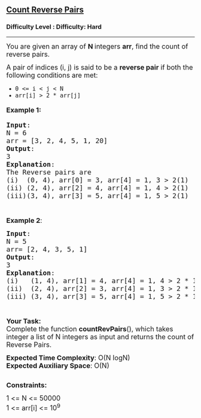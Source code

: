 <h2><a href="https://www.geeksforgeeks.org/problems/count-reverse-pairs/1?page=3&difficulty=Hard&status=unsolved&sortBy=accuracy">Count Reverse Pairs</a></h2><h3>Difficulty Level : Difficulty: Hard</h3><hr><div class="problems_problem_content__Xm_eO"><p><span style="font-size: 18px;">You are given an array of <strong>N </strong>integers <strong>arr</strong>, find&nbsp;the count of reverse pairs.&nbsp;</span></p>
<p><span style="font-size: 18px;">A pair of indices (i, j) is said to be a&nbsp;<strong>reverse pair</strong>&nbsp;if both the following conditions are met:</span></p>
<ul>
<li><span style="font-size: 18px;"><code>0 &lt;= i &lt; j &lt; N</code>&nbsp;</span></li>
<li><span style="font-size: 18px;"><code>arr[i] &gt; 2 * arr[j]</code></span></li>
</ul>
<h4><span style="font-size: 18px;"><strong>Example 1</strong>:</span></h4>
<pre><span style="font-size: 18px;"><strong>Input</strong>:
N = 6
arr = [3, 2, 4, 5, 1, 20]
<strong>Output</strong>:
3
<strong>Explanation</strong>:
The Reverse pairs are 
(i)  (0, 4), arr[0] = 3, arr[4] = 1, 3 &gt; 2(1) 
(ii) (2, 4), arr[2] = 4, arr[4] = 1, 4 &gt; 2(1) 
(iii)(3, 4), arr[3] = 5, arr[4] = 1, 5 &gt; 2(1) </span>
</pre>
<p>&nbsp;</p>
<p><span style="font-size: 18px;"><strong>Example 2</strong>:</span></p>
<pre><span style="font-size: 18px;"><strong>Input</strong>: 
N = 5
arr= [2, 4, 3, 5, 1]
<strong>Output</strong>: 
3
<strong>Explanation</strong>: </span>
<span style="font-size: 18px;">(i)   (1, 4), arr[1] = 4, arr[4] = 1, 4 &gt; 2 * 1
(ii)  (2, 4), arr[2] = 3, arr[4] = 1, 3 &gt; 2 * 1
(iii) (3, 4), arr[3] = 5, arr[4] = 1, 5 &gt; 2 * 1</span></pre>
<p>&nbsp;</p>
<p><span style="font-size: 18px;"><strong>Your Task:</strong><br>Complete the function <strong>countRevPairs</strong>(), which takes integer a list of N integers as input and returns the<em>&nbsp;</em>count of Reverse Pairs.</span></p>
<p><span style="font-size: 18px;"><strong>Expected Time Complexity</strong>: O(N logN)<br><strong>Expected Auxiliary Space</strong>: O(N)</span></p>
<p><br><span style="font-size: 18px;"><strong>Constraints:</strong></span></p>
<p><span style="font-size: 18px;">1 &lt;= N &lt;= 50000<br>1 &lt;= arr[i] &lt;= 10<sup>9</sup></span></p></div>
